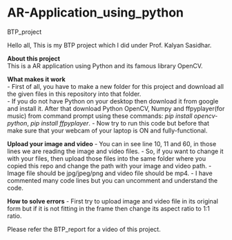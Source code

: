 # AR-Application_using_python
BTP_project

Hello all,
   This is my BTP project which I did under Prof. Kalyan Sasidhar.

**About this project**<br />
This is a AR application using Python and its famous library OpenCV.<br />

**What makes it work**<br />
    - First of all, you have to make a new folder for this project and download all the given files in this repository into that folder.<br />
    - If you do not have Python on your desktop then download it from google and install it. After that download Python OpenCV, Numpy and ffpyplayer(for music) from command prompt using these commands: _pip install opencv-python_, _pip install ffpyplayer_. 
    - Now try to run this code but before that make sure that your webcam of your laptop is ON and fully-functional.

**Upload your image and video**
    - You can in see line 10, 11 and 60, in those lines we are reading the image and video files. 
    - So, if you want to change it with your files, then upload those files into the same folder where you copied this repo and change the path with your image and video path. 
    - Image file should be jpg/jpeg/png and video file should be mp4.
    - I have commented many code lines but you can uncomment and understand the code.
  
**How to solve errors**
    - First try to upload image and video file in its original form but if it is not fitting in the frame then change its aspect ratio to 1:1 ratio.
  
Please refer the BTP_report for a video of this project.
